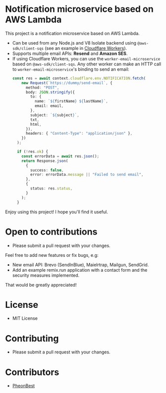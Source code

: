 # Notification microservice based on AWS Lambda

This project is a notification microservice based on AWS Lambda.
- Can be used from any Node.js and V8 Isolate backend using `@aws-sdk/client-sqs` (see an example in [Cloudflare Workers](./worker/src/index.ts)).
- Supports multiple email APIs: **Resend** and **Amazon SES**.
- If using Cloudflare Workers, you can use the `worker-email-microservice` based on `@aws-sdk/client-sqs`.
  Any other worker can make an HTTP call to `worker-email-microservice`'s binding to send an email:
  ```typescript
  const res = await context.cloudflare.env.NOTIFICATION.fetch(
      new Request(`https://dummy/send-email`, {
        method: "POST",
        body: JSON.stringify({
          to: {
            name: `${firstName} ${lastName}`,
            email: email,
          },
          subject: `${subject}`,
          txt,
          html,
        }),
        headers: { "Content-Type": "application/json" },
      })
    );

    if (!res.ok) {
      const errorData = await res.json();
      return Response.json(
        {
          success: false,
          error: errorData.message || "Failed to send email",
        },
        {
          status: res.status,
        }
      );
    }
  ```

Enjoy using this project! I hope you'll find it useful.

# Open to contributions
- Please submit a pull request with your changes.

Feel free to add new features or fix bugs, e.g:
- New email API: Brevo (SendInBlue), Maielrtrap, Mailgun, SendGrid.
- Add an example remix.run application with a contact form and the security measures implemented.

That would be greatly appreciated!

# License
- MIT License

# Contributing
- Please submit a pull request with your changes.

# Contributors
- [PheonBest](https://github.com/PheonBest)
